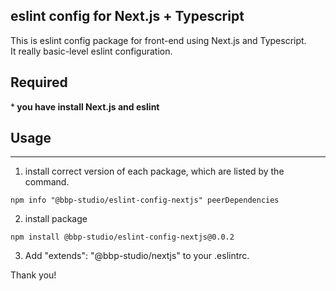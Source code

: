 ## eslint config for Next.js + Typescript

This is eslint config package for front-end using Next.js and Typescript.<br/>
It really basic-level eslint configuration.

## Required

\*<b> you have install Next.js and eslint</b>

## Usage

---

1. install correct version of each package, which are listed by the command.<br/>

```
npm info "@bbp-studio/eslint-config-nextjs" peerDependencies
```

2. install package

```
npm install @bbp-studio/eslint-config-nextjs@0.0.2
```

3. Add "extends": "@bbp-studio/nextjs" to your .eslintrc.

Thank you!
